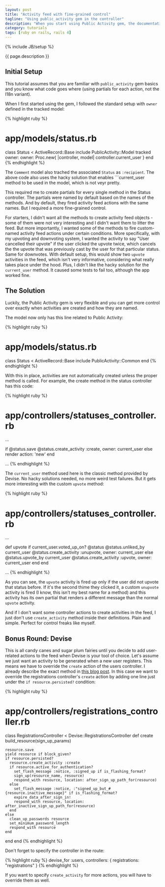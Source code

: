 ```yaml
---
layout: post
title: "Activity feed with fine-grained control"
tagline: "Using public_activity gem in the controller"
description: "When you start using Public Activity gem, the documentation and most tutorials tell you to put the logic in the models that you want to track. This is fine if your app is not very complex and if you want to track all the actions related to the given model. But what if you need more control?"
category: tutorials
tags: [ruby on rails, rails 4]
---
```

{% include JB/setup %}

{{ page.description }}
<!--break-->

<h2>Initial Setup</h2>

This tutorial assumes that you are familiar with ```public_activity``` gem basics and you know what code goes where (using partials for each action, not the I18n variant).

When I first started using the gem, I followed the standard setup with ```owner``` defined in the tracked model:

{% highlight ruby %}
# app/models/status.rb
class Status < ActiveRecord::Base
  include PublicActivity::Model
  tracked owner: owner: Proc.new{ |controller, model| controller.current_user }
end
{% endhighlight %}

The ```Comment``` model also trached the associated ```Status``` as ```:recipient```. The above code also uses the hacky solution that enables ```current_user method to be used in the model, which is not veyr pretty.

This required me to create partials for every single method in the Status controller. The partials were named by default based on the names of the methods. And by default, they fired activity feed actions with the same names. But I required a more fine-grained control.

For starters, I didn't want all the methods to create activity feed objects - some of them were not very interesting and I didn't want them to litter the feed. But more importantly, I wanted some of the methods to fire custom-named activity feed actions under certain conditions. More specifically, with my upvoting and downvoting system, I wanted the activity to say "User cancelled their upvote" if the user clicked the upvote twice, which cancels the the upvote that was previously cast by the user for that particular status. Same for downvotes. With default setup, this would show two ```upvote``` activities in the feed, which isn't very informative, considering what really takes place under the hood. Plus, I didn't like the hacky solution for the ```current_user``` method. It caused some tests to fail too, although the app worked fine.

<h2>The Solution</h2>

Luckily, the Public Activity gem is very flexible and you can get more control over exactly when activities are created and how they are named.

The model now only has this line related to Public Activity:

{% highlight ruby %}
# app/models/status.rb
class Status < ActiveRecord::Base
  include PublicActivity::Common
end
{% endhighlight %}

With this in place, activities are not automatically created unless the proper method is called. For example, the create method in the status controller has this code:

{% highlight ruby %}
# app/controllers/statuses_controller.rb
...

if @status.save
  @status.create_activity :create, owner: current_user
else
  render action: 'new'
end

...
{% endhighlight %}

The ```current_user``` method used here is the classic method provided by Devise. No hacky solutions needed, no more weird test failures. But it gets more interesting with the custom ```upvote``` method:

{% highlight ruby %}
# app/controllers/statuses_controller.rb
...

def upvote
  if current_user.voted_up_on? @status
    @status.unliked_by current_user
    @status.create_activity :unupvote, owner: current_user
  else
    @status.upvote_by current_user
    @status.create_activity :upvote, owner: current_user
  end
end

...
{% endhighlight %}

As you can see, the ```upvote``` activity is fired up only if the user did not upvote that status before. If it's the second thime they clicked it, a custom ```unupvote``` activity is fired (I know, this isn't my best name for a method) and this activity has its own partial that renders a different message than the normal ```upvote``` activity.

And if I don't want some controller actions to create activities in the feed, I just don't use ```create_activity``` method inside their definitions. Plain and simple. Perfect for control freaks like myself.

<h2>Bonus Round: Devise</h2>

This is all candy canes and sugar plum fairies until you decide to add user-related actions to the feed when Devise is your tool of choice. Let's assume we just want an activity to be generated when a new user registers. This means we have to override the ```create``` action of the users controller. I already describe the exact method in <a href="http://mczuchnowski.github.io/tutorials/2015/03/23/dynamic-flash-messages-in-devise/">this blog post</a>. In this case we want to override the registrations controller's ```create``` action by adding one line just under the ```if resource.persisted?``` condition:

{% highlight ruby %}
# app/controllers/registrations_controller.rb
class RegistrationsController < Devise::RegistrationsController
  def create
    build_resource(sign_up_params)

    resource.save
    yield resource if block_given?
    if resource.persisted?
      resource.create_activity :create
      if resource.active_for_authentication?
        set_flash_message :notice, :signed_up if is_flashing_format?
        sign_up(resource_name, resource)
        respond_with resource, location: after_sign_up_path_for(resource)
      else
        set_flash_message :notice, :"signed_up_but_#{resource.inactive_message}" if is_flashing_format?
        expire_data_after_sign_in!
        respond_with resource, location: after_inactive_sign_up_path_for(resource)
      end
    else
      clean_up_passwords resource
      set_minimum_password_length
      respond_with resource
    end
  end
end
{% endhighlight %}

Don't forget to specify the controller in the route:

{% highlight ruby %}
devise_for :users, controllers: { registrations: "registrations" }
{% endhighlight %}

If you want to specify ```create_activity``` for more actions, you will have to override them as well.
